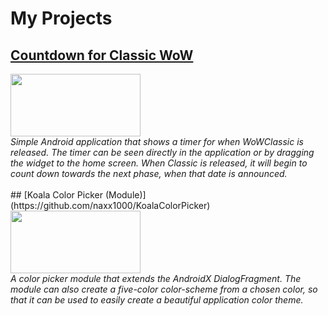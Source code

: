 # My Projects

## [Countdown for Classic WoW](https://github.com/naxx1000/Countdown-For-Classic-WoW)
<a href="https://github.com/naxx1000/Countdown-For-Classic-WoW">
	<img src="https://imgur.com/Z5pj2Gv.png" width="208" height="100" />
</a>
<br>
<i>Simple Android application that shows a timer for when WoWClassic is
released. The timer can be seen directly in the application or by dragging
the widget to the home screen. When Classic is released, it will begin to
count down towards the next phase, when that date is announced.</i>
<br>
<br>
## [Koala Color Picker (Module)](https://github.com/naxx1000/KoalaColorPicker)
<a href="https://github.com/naxx1000/KoalaColorPicker">
	<img src="https://imgur.com/gj387xt.png" width="208" height="100" />
</a>
<br>
<i>A color picker module that extends the AndroidX DialogFragment.
The module can also create a five-color color-scheme from a chosen color,
so that it can be used to easily create a beautiful application color theme.
</i>
